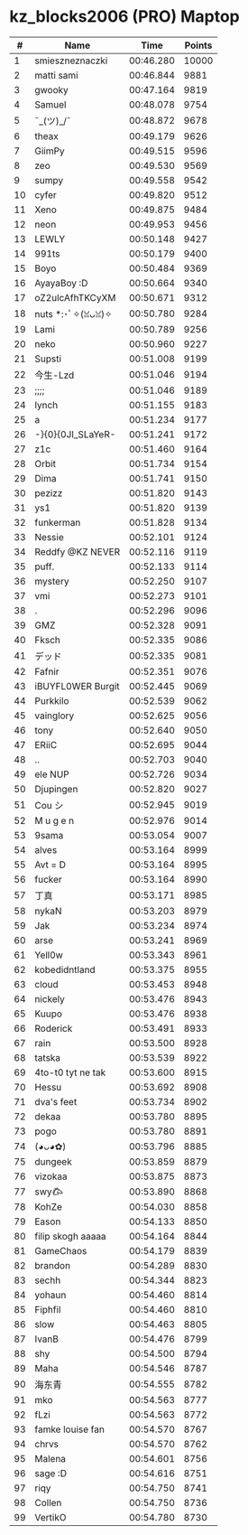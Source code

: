# kz_blocks2006 (PRO) Maptop

|  # | Name | Time | Points |
|-------------- | -------------- | -------------- | -------------- | 
| 1 | smieszneznaczki | 00:46.280 | 10000 | 
| 2 | matti sami | 00:46.844 | 9881 | 
| 3 | gwooky | 00:47.164 | 9819 | 
| 4 | Samuel | 00:48.078 | 9754 | 
| 5 | ¯\_(ツ)_/¯ | 00:48.872 | 9678 | 
| 6 | theax | 00:49.179 | 9626 | 
| 7 | GiimPy | 00:49.515 | 9596 | 
| 8 | zeo | 00:49.530 | 9569 | 
| 9 | sumpy | 00:49.558 | 9542 | 
| 10 | cyfer | 00:49.820 | 9512 | 
| 11 | Xeno | 00:49.875 | 9484 | 
| 12 | neon | 00:49.953 | 9456 | 
| 13 | LEWLY | 00:50.148 | 9427 | 
| 14 | 991ts | 00:50.179 | 9400 | 
| 15 | Boyo | 00:50.484 | 9369 | 
| 16 | AyayaBoy :D | 00:50.664 | 9340 | 
| 17 | oZ2ulcAfhTKCyXM | 00:50.671 | 9312 | 
| 18 | nuts *:･ﾟ✧(ꈍᴗꈍ)✧ | 00:50.780 | 9284 | 
| 19 | Lami | 00:50.789 | 9256 | 
| 20 | neko | 00:50.960 | 9227 | 
| 21 | Supsti | 00:51.008 | 9199 | 
| 22 | 今生-Lzd | 00:51.046 | 9194 | 
| 23 | ;;;; | 00:51.046 | 9189 | 
| 24 | lynch | 00:51.155 | 9183 | 
| 25 | a | 00:51.234 | 9177 | 
| 26 | -}{0}{0JI_SLaYeR- | 00:51.241 | 9172 | 
| 27 | z1c | 00:51.460 | 9164 | 
| 28 | Orbit | 00:51.734 | 9154 | 
| 29 | Dima | 00:51.741 | 9150 | 
| 30 | pezizz | 00:51.820 | 9143 | 
| 31 | ys1 | 00:51.820 | 9139 | 
| 32 | funkerman | 00:51.828 | 9134 | 
| 33 | Nessie | 00:52.101 | 9124 | 
| 34 | Reddfy @KZ NEVER | 00:52.116 | 9119 | 
| 35 | puff. | 00:52.133 | 9114 | 
| 36 | mystery | 00:52.250 | 9107 | 
| 37 | vmi | 00:52.273 | 9101 | 
| 38 | . | 00:52.296 | 9096 | 
| 39 | GMZ | 00:52.328 | 9091 | 
| 40 | Fksch | 00:52.335 | 9086 | 
| 41 | デッド | 00:52.335 | 9081 | 
| 42 | Fafnir | 00:52.351 | 9076 | 
| 43 | iBUYFL0WER Burgit | 00:52.445 | 9069 | 
| 44 | Purkkilo | 00:52.539 | 9062 | 
| 45 | vainglory | 00:52.625 | 9056 | 
| 46 | tony | 00:52.640 | 9050 | 
| 47 | ERiiC | 00:52.695 | 9044 | 
| 48 | .. | 00:52.703 | 9040 | 
| 49 | ele NUP | 00:52.726 | 9034 | 
| 50 | Djupingen | 00:52.820 | 9027 | 
| 51 | Cou シ | 00:52.945 | 9019 | 
| 52 | M u g e n | 00:52.976 | 9014 | 
| 53 | 9sama | 00:53.054 | 9007 | 
| 54 | alves | 00:53.164 | 8999 | 
| 55 | Avt = D | 00:53.164 | 8995 | 
| 56 | fucker | 00:53.164 | 8990 | 
| 57 | 丁真 | 00:53.171 | 8985 | 
| 58 | nykaN | 00:53.203 | 8979 | 
| 59 | Jak | 00:53.234 | 8974 | 
| 60 | arse | 00:53.241 | 8969 | 
| 61 | Yell0w | 00:53.343 | 8961 | 
| 62 | kobedidntland | 00:53.375 | 8955 | 
| 63 | cloud | 00:53.453 | 8948 | 
| 64 | nickely | 00:53.476 | 8943 | 
| 65 | Kuupo | 00:53.476 | 8938 | 
| 66 | Roderick | 00:53.491 | 8933 | 
| 67 | rain | 00:53.500 | 8928 | 
| 68 | tatska | 00:53.539 | 8922 | 
| 69 | 4to-t0 tyt ne tak | 00:53.600 | 8915 | 
| 70 | Hessu | 00:53.692 | 8908 | 
| 71 | dva's feet | 00:53.734 | 8902 | 
| 72 | dekaa | 00:53.780 | 8895 | 
| 73 | pogo | 00:53.780 | 8891 | 
| 74 | (◕ᴗ◕✿) | 00:53.796 | 8885 | 
| 75 | dungeek | 00:53.859 | 8879 | 
| 76 | vizokaa | 00:53.875 | 8873 | 
| 77 | swy𐂃 | 00:53.890 | 8868 | 
| 78 | KohZe | 00:54.030 | 8858 | 
| 79 | Eason | 00:54.133 | 8850 | 
| 80 | filip skogh aaaaa | 00:54.164 | 8844 | 
| 81 | GameChaos | 00:54.179 | 8839 | 
| 82 | brandon | 00:54.289 | 8830 | 
| 83 | sechh | 00:54.344 | 8823 | 
| 84 | yohaun | 00:54.460 | 8814 | 
| 85 | Fiphfil | 00:54.460 | 8810 | 
| 86 | slow | 00:54.463 | 8805 | 
| 87 | IvanB | 00:54.476 | 8799 | 
| 88 | shy | 00:54.500 | 8794 | 
| 89 | Maha | 00:54.546 | 8787 | 
| 90 | 海东青 | 00:54.555 | 8782 | 
| 91 | mko | 00:54.563 | 8777 | 
| 92 | fLzi | 00:54.563 | 8772 | 
| 93 | famke louise fan | 00:54.570 | 8767 | 
| 94 | chrvs | 00:54.570 | 8762 | 
| 95 | Malena | 00:54.601 | 8756 | 
| 96 | sage :D | 00:54.616 | 8751 | 
| 97 | riqy | 00:54.750 | 8741 | 
| 98 | Collen | 00:54.750 | 8736 | 
| 99 | VertikO | 00:54.780 | 8730 | 

